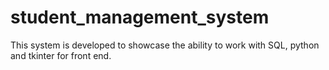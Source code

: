 # student_management_system
This system is developed to showcase the ability to work with SQL, python and tkinter for front end.
